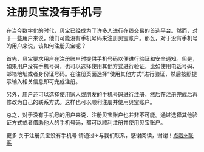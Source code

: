 # 注册贝宝没有手机号

在当今数字化的时代，贝宝已经成为了许多人进行在线交易的首选平台。然而，对于一些用户来说，他们可能没有手机号码来注册贝宝账户。那么，对于没有手机号的用户来说，该如何注册贝宝呢？

首先，贝宝要求用户在注册账户时提供手机号码以便进行验证和安全通知。但是，如果用户没有手机号码，也可以选择使用其他方式进行验证，比如使用电话号码、邮箱地址或者身份证号码。在注册页面选择“使用其他方式”进行验证，然后按照提示输入相关信息即可完成注册。

另外，用户还可以选择使用家人或朋友的手机号码进行注册，然后在注册完成后再修改为自己的联系方式。这样也可以顺利注册并使用贝宝账户。

总之，对于没有手机号的用户来说，注册贝宝账户也并非不可能。通过选择其他验证方式或者借助他人的手机号码，都可以顺利注册并使用贝宝账户。

更多 关于注册贝宝没有手机号 请通过✈与我们联系，感谢阅读，谢谢！[点我✈联系](https://ww.k02.cc)